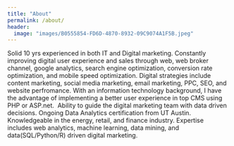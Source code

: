 ```yaml
---
title: "About"
permalink: /about/
header:
  image: "images/B0555854-FD6D-4870-8932-09C9074A1F5B.jpeg"
---
```


Solid 10 yrs experienced in both IT and Digital marketing. Constantly improving digital user experience and sales through web, web broker channel, google analytics, search engine optimization, conversion rate optimization, and mobile speed optimization. Digital strategies include content marketing, social media marketing, email marketing, PPC, SEO, and website perfromance. With an information technology background, I have the advantage of implementing a better user experience in top CMS using PHP or ASP.net.  Ability to guide the digital marketing team with data driven decisions. Ongoing Data Analytics certification from UT Austin. Knowledgeable in the energy, retail, and finance industry. Expertise includes web analytics, machine learning, data mining, and data(SQL/Python/R) driven digital marketing. 
